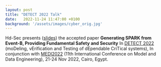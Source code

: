 ```yaml
---
layout: post
title: "DETECT 2022 Talk"
date:   2022-11-24 11:47:00 +0100
background: '/assets/images/cyber_orig.jpg'
---
```

Hd-Sec presents (<a href ="/files/DETECT22_SPARK_CG.pdf">slides</a>) the accepted paper <b>Generating SPARK from Event-B, Providing Fundamental Safety and Security</b></a> In <a href ="https://detect.ensma.fr/2022/"> DETECT 2022</a> (moDeling, vErification and Testing of dEpendable CriTical systems), In conjunction with <a href ="https://www.medi22.org/">MEDI2022</a> (11th International Conference on Model and Data Engineering), 21-24 Nov 2022, Cairo, Egypt.

